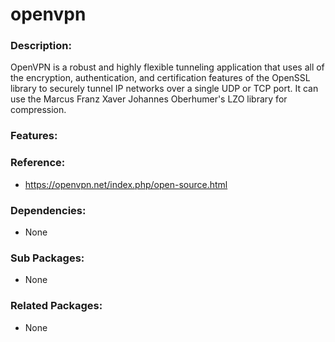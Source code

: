# openvpn

### Description:
OpenVPN is a robust and highly flexible tunneling application that uses all
of the encryption, authentication, and certification features of the
OpenSSL library to securely tunnel IP networks over a single UDP or TCP
port.  It can use the Marcus Franz Xaver Johannes Oberhumer's LZO library
for compression.

### Features:


### Reference:
* https://openvpn.net/index.php/open-source.html

### Dependencies:
* None

### Sub Packages:
* None

### Related Packages:
* None